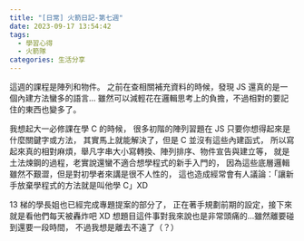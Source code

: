 ```yaml
---
title: "[日常] 火箭日記-第七週"
date: 2023-09-17 13:54:42
tags:
  - 學習心得
  - 火箭隊
categories: 生活分享
---
```


這週的課程是陣列和物件。
之前在查相關補充資料的時候，發現 JS 還真的是一個內建方法蠻多的語言...
雖然可以減輕花在邏輯思考上的負擔，不過相對的要記住的東西也變多了。

<!-- more -->

我想起大一必修課在學 C 的時候，
很多初階的陣列習題在 JS 只要你想得起來是什麼關鍵字或方法，
其實馬上就能解決了，但是 C 並沒有這些內建函式，
所以寫起來真的相對麻煩，舉凡字串大小寫轉換、陣列排序、物件宣告與建立等，
就是土法煉鋼的過程，老實說還蠻不適合想學程式的新手入門的，
因為這些底層邏輯雖然不艱澀，但是對初學者來講是很不人性的，
這也造成經常會有人議論：「讓新手放棄學程式的方法就是叫他學 C」XD

13 梯的學長姐也已經完成專題提案的部分了，
正在著手規劃前期的設定，接下來就是看他們每天被轟炸吧 XD
想題目這件事對我來說也是非常頭痛的...雖然離要碰到還要一段時間，
不過我想是離去不遠了（？）
